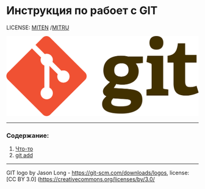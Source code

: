 # Инструкция по рабоет с GIT

LICENSE: [MITEN](./licenseEN.md) /[MITRU](./licenseRU.md)

![git-logo](./Git-logo.png)

---

### Содержание:
1. [Что-то](./Capybara.md)
2. [git add](./add.md)



---

GIT logo by Jason Long - https://git-scm.com/downloads/logos, license: [CC BY 3.0] (https://creativecommons.org/licenses/by/3.0/